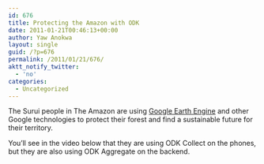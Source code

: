 ```yaml
---
id: 676
title: Protecting the Amazon with ODK
date: 2011-01-21T00:46:13+00:00
author: Yaw Anokwa
layout: single
guid: /?p=676
permalink: /2011/01/21/676/
aktt_notify_twitter:
  - 'no'
categories:
  - Uncategorized
---
```

The Surui people in The Amazon are using [Google Earth Engine](https://www.google.org/earthengine/) and other Google technologies to protect their forest and find a sustainable future for their territory.

You&#8217;ll see in the video below that they are using ODK Collect on the phones, but they are also using ODK Aggregate on the backend.